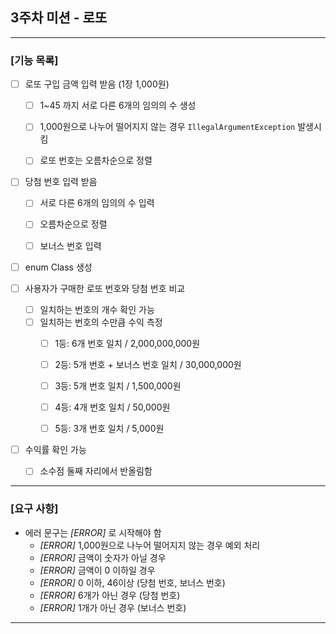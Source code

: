## 3주차 미션 - 로또

---

### [기능 목록]
- [ ] 로또 구입 금액 입력 받음 (1장 1,000원)
    - [ ] 1~45 까지 서로 다른 6개의 임의의 수 생성
    - [ ] 1,000원으로 나누어 떨어지지 않는 경우 `IllegalArgumentException` 발생시킴
    - [ ] 로또 번호는 오름차순으로 정렬


- [ ] 당첨 번호 입력 받음
    - [ ] 서로 다른 6개의 임의의 수 입력
    - [ ] 오름차순으로 정렬
    - [ ] 보너스 번호 입력


- [ ] enum Class 생성


- [ ] 사용자가 구매한 로또 번호와 당첨 번호 비교
    - [ ] 일치하는 번호의 개수 확인 가능
    - [ ] 일치하는 번호의 수만큼 수익 측정
        - [ ] 1등: 6개 번호 일치 / 2,000,000,000원
        - [ ] 2등: 5개 번호 + 보너스 번호 일치 / 30,000,000원
        - [ ] 3등: 5개 번호 일치 / 1,500,000원
        - [ ] 4등: 4개 번호 일치 / 50,000원
        - [ ] 5등: 3개 번호 일치 / 5,000원


- [ ] 수익률 확인 가능
    - [ ] 소수점 둘째 자리에서 반올림함

---

### [요구 사항]

- 에러 문구는 _[ERROR]_ 로 시작해야 함
    - _[ERROR]_ 1,000원으로 나누어 떨어지지 않는 경우 예외 처리
    - _[ERROR]_ 금액이 숫자가 아닐 경우
    - _[ERROR]_ 금액이 0 이하일 경우
    - _[ERROR]_ 0 이하, 46이상 (당첨 번호, 보너스 번호)
    - _[ERROR]_ 6개가 아닌 경우 (당첨 번호)
    - _[ERROR]_ 1개가 아닌 경우 (보너스 번호)

---